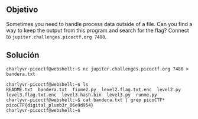 ## Objetivo
Sometimes you need to handle process data outside of a file. Can you find a way to keep the output from this program and search for the flag? Connect to `jupiter.challenges.picoctf.org 7480`.
## Solución
```
charlyvr-picoctf@webshell:~$ nc jupiter.challenges.picoctf.org 7480 > bandera.txt

charlyvr-picoctf@webshell:~$ ls
README.txt  bandera.txt  fixme2.py  level2.flag.txt.enc  level2.py  level3.flag.txt.enc  level3.hash.bin  level3.py  runme.py
charlyvr-picoctf@webshell:~$ cat bandera.txt | grep picoCTF*
picoCTF{digital_plumb3r_06e9d954}
charlyvr-picoctf@webshell:~$ 
```